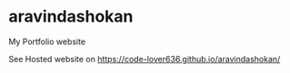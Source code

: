 # aravindashokan
My Portfolio website

See Hosted website on https://code-lover636.github.io/aravindashokan/
